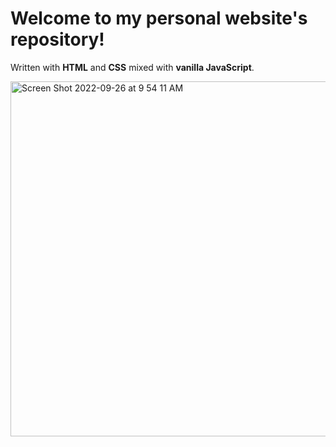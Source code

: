 # Welcome to my personal website's repository!

Written with **HTML** and **CSS** mixed with **vanilla JavaScript**.

<img width="568" alt="Screen Shot 2022-09-26 at 9 54 11 AM" src="https://user-images.githubusercontent.com/104313049/197661647-f849e7a3-9c69-41de-a1a0-507f4b47c7b4.png">

